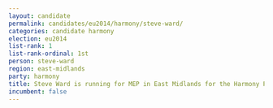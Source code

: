 ```yaml
---
layout: candidate
permalink: candidates/eu2014/harmony/steve-ward/
categories: candidate harmony
election: eu2014
list-rank: 1
list-rank-ordinal: 1st
person: steve-ward
region: east-midlands
party: harmony
title: Steve Ward is running for MEP in East Midlands for the Harmony Party
incumbent: false
---
```

